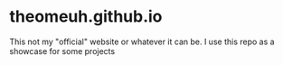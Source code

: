 # theomeuh.github.io
This not my "official" website or whatever it can be. I use this repo as a showcase for some projects
